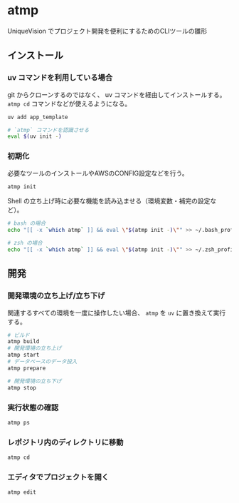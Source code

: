 # atmp
UniqueVision でプロジェクト開発を便利にするためのCLIツールの雛形


## インストール
### uv コマンドを利用している場合
git からクローンするのではなく、 uv コマンドを経由してインストールする。
`atmp cd` コマンドなどが使えるようになる。

```sh
uv add app_template

# `atmp` コマンドを認識させる
eval $(uv init -)
```


### 初期化
必要なツールのインストールやAWSのCONFIG設定などを行う。

```sh
atmp init
```

Shell の立ち上げ時に必要な機能を読み込ませる（環境変数・補完の設定など）。

```sh
# bash の場合
echo "[[ -x `which atmp` ]] && eval \"$(atmp init -)\"" >> ~/.bash_profile

# zsh の場合
echo "[[ -x `which atmp` ]] && eval \"$(atmp init -)\"" >> ~/.zsh_profile
```


## 開発
### 開発環境の立ち上げ/立ち下げ
関連するすべての環境を一度に操作したい場合、 `atmp` を `uv` に置き換えて実行する。

```sh
# ビルド
atmp build
# 開発環境の立ち上げ
atmp start
# データベースのデータ投入
atmp prepare

# 開発環境の立ち下げ
atmp stop
```

### 実行状態の確認
```sh
atmp ps
```


### レポジトリ内のディレクトリに移動
```sh
atmp cd
```


### エディタでプロジェクトを開く
```sh
atmp edit
```

